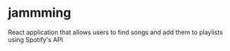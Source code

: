 # jammming
React application that allows users to find songs and add them to playlists using Spotify's API

